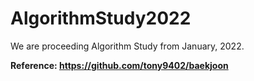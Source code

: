 # AlgorithmStudy2022
We are proceeding Algorithm Study from January, 2022.
</br>

**Reference: https://github.com/tony9402/baekjoon**
